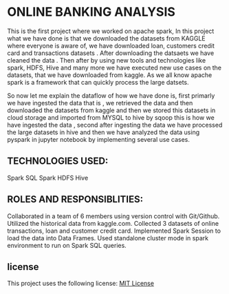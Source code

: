 # ONLINE BANKING ANALYSIS

This is the first project where we worked on apache spark, In this project what we have done is that we downloaded the datasets from KAGGLE where everyone is aware of, we have downloaded loan, customers credit card and transactions datasets . After downloading the datsaets we have cleaned the data . Then after by using new tools and technologies like spark, HDFS, Hive and many more we have executed new use cases on the datasets, that we have downloaded from kaggle. As we all know apache spark is a framework that can quickly process the large datsets.
                            
 So now let me explain the dataflow of how we have done is, first primarly we have ingested the data that is , we retrieved the data and then downloaded the datasets from kaggle and then we stored this datasets in cloud storage and imported from MYSQL to hive by sqoop this is how we have ingested the data , second after ingesting the data we have processed the large datasets in hive and then we have analyzed the data using pyspark in jupyter notebook by implementing several use cases.
                            
 ## TECHNOLOGIES USED:
 Spark SQL
 Spark
 HDFS
 Hive
                          
 ## ROLES AND RESPONSIBLITIES:
 Collaborated in a team of 6 members using version control with Git/Github.
 Utilized the historical data from kaggle.com.
 Collected 3 datasets of online transactions, loan and customer credit card.
 Implemented Spark Session to load the data into Data Frames.
 Used standalone cluster mode in spark environment to run on Spark SQL queries.

## license
This project uses the following license: [MIT License](LICENSE)

